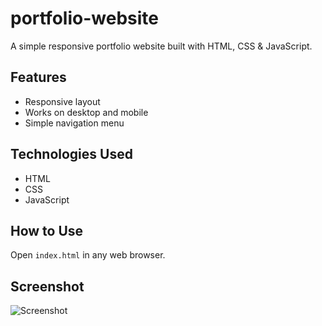 # portfolio-website
A simple responsive portfolio website built with HTML, CSS &amp; JavaScript.
## Features
- Responsive layout
- Works on desktop and mobile
- Simple navigation menu

## Technologies Used
- HTML
- CSS
- JavaScript

## How to Use
Open `index.html` in any web browser.

## Screenshot
![Screenshot](images/profile.png)

